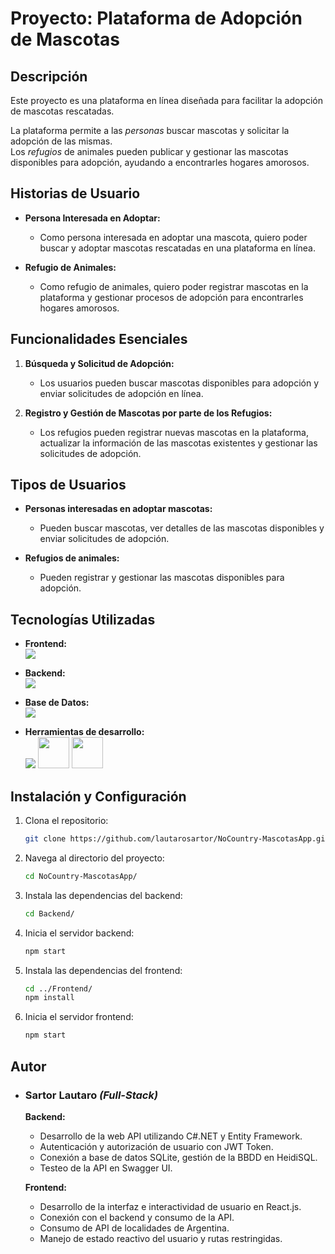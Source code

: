 # Proyecto: Plataforma de Adopción de Mascotas

## Descripción
<p>
  Este proyecto es una plataforma en línea diseñada para facilitar la adopción de mascotas rescatadas.
</p>

<p>
  La plataforma permite a las <em>personas</em> buscar mascotas y solicitar la adopción de las mismas.
  </br>
  Los <em>refugios</em> de animales pueden publicar y gestionar las mascotas disponibles para adopción, ayudando a encontrarles hogares amorosos.
</p>

## Historias de Usuario

- **Persona Interesada en Adoptar:**
  - Como persona interesada en adoptar una mascota, quiero poder buscar y adoptar mascotas rescatadas en una plataforma en línea.

- **Refugio de Animales:**
  - Como refugio de animales, quiero poder registrar mascotas en la plataforma y gestionar procesos de adopción para encontrarles hogares amorosos.

## Funcionalidades Esenciales

1. **Búsqueda y Solicitud de Adopción:**
   - Los usuarios pueden buscar mascotas disponibles para adopción y enviar solicitudes de adopción en línea.

2. **Registro y Gestión de Mascotas por parte de los Refugios:**
   - Los refugios pueden registrar nuevas mascotas en la plataforma, actualizar la información de las mascotas existentes y gestionar las solicitudes de adopción.

## Tipos de Usuarios

- **Personas interesadas en adoptar mascotas:**
  - Pueden buscar mascotas, ver detalles de las mascotas disponibles y enviar solicitudes de adopción.

- **Refugios de animales:**
  - Pueden registrar y gestionar las mascotas disponibles para adopción.

## Tecnologías Utilizadas

- **Frontend:** </br>
  <img src="https://skillicons.dev/icons?i=react,bootstrap&perline=5" />

- **Backend:** </br>
  <img src="https://skillicons.dev/icons?i=cs,dotnet&perline=5" />

- **Base de Datos:** </br>
  <img src="https://skillicons.dev/icons?i=sqlite&perline=5" />

- **Herramientas de desarrollo:** </br>
  <img src="https://skillicons.dev/icons?i=git,github&perline=5" />
  <img src="https://upload.wikimedia.org/wikipedia/commons/3/32/HeidiSQL_logo_image.png" width="50" />
  <img src="https://static-00.iconduck.com/assets.00/swagger-icon-512x512-halz44im.png" width="50" />

## Instalación y Configuración

1. Clona el repositorio:
   ```sh
   git clone https://github.com/lautarosartor/NoCountry-MascotasApp.git

2. Navega al directorio del proyecto:
   ```sh
   cd NoCountry-MascotasApp/

3. Instala las dependencias del backend:
   ```sh
   cd Backend/

4. Inicia el servidor backend:
   ```sh
   npm start

5. Instala las dependencias del frontend:
   ```sh
   cd ../Frontend/
   npm install

6. Inicia el servidor frontend:
   ```sh
   npm start

## Autor

* ### Sartor Lautaro *(Full-Stack)*
  
  **Backend:**
  - Desarrollo de la web API utilizando C#.NET y Entity Framework.
  - Autenticación y autorización de usuario con JWT Token.
  - Conexión a base de datos SQLite, gestión de la BBDD en HeidiSQL.
  - Testeo de la API en Swagger UI.
  
  **Frontend:**
  - Desarrollo de la interfaz e interactividad de usuario en React.js.
  - Conexión con el backend y consumo de la API.
  - Consumo de API de localidades de Argentina.
  - Manejo de estado reactivo del usuario y rutas restringidas.

